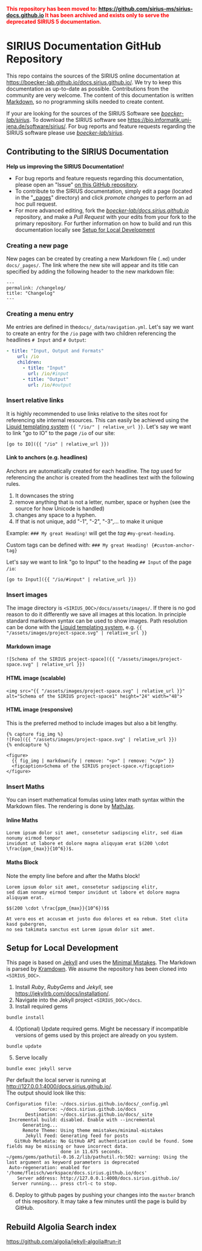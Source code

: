 <span>**<span style="color: red">This repository has been moved to: https://github.com/sirius-ms/sirius-docs.github.io
It has been archived and exists only to serve the deprecated SIRIUS 5 documentation. </span>**</span>

# SIRIUS Documentation GitHub Repository

This repo contains the sources of the SIRIUS online documentation at 
<https://boecker-lab.github.io/docs.sirius.github.io/>. 
We try to keep this documentation as up-to-date as possible.
Contributions from the community are very welcome. The content of this documentation is written 
[Markdown](https://guides.github.com/features/mastering-markdown/), so no programming skills 
needed to create content.

If your are looking for the sources of the SIRIUS Software see  [*boecker-lab/sirius*](https://github.com/boecker-lab/sirius). 
To download the SIRIUS software see <https://bio.informatik.uni-jena.de/software/sirius/>.
For bug reports  and feature requests regarding the SIRIUS software please
use  [*boecker-lab/sirius*](https://github.com/boecker-lab/sirius/issues).

## Contributing to the SIRIUS Documentation
**Help us improving the SIRIUS Documentation!**

- For bug reports and feature requests regarding this documentation, please open an "Issue" 
[on this GitHub repository](https://github.com/boecker-lab/docs.sirius.github.io/issues).
- To contribute to the SIRIUS documentation, simply edit a page 
  (located in the "[_pages](https://github.com/boecker-lab/docs.sirius.github.io/tree/main/docs/_pages)" directory) and 
 click *promote changes* to perform an ad hoc pull request. 
- For more advanced editing, fork the [*boecker-lab/docs.sirius.github.io*](https://github.com/boecker-lab/docs.sirius.github.io) 
repository, and make a *Pull Request* with your edits from your fork to the primary repository. For further information 
on how to build and run this documentation locally see [Setup for Local Development](#setup-for-local-development)

### Creating a new page
New pages can be created by creating a new Markdown file (`.md`) under `docs/_pages/`.
The link where the new site will appear and its title can specified by adding the following header to the new markdown file:
```
---
permalink: /changelog/
title: "Changelog"
---

```

### Creating a menu entry
Me entries are defined in the`docs/_data/navigation.yml`. Let's say we want to create an entry for the `/io`
page with two children referencing the headlines ```# Input``` and ```# Output```: 

```yaml
- title: "Input, Output and Formats"
    url: /io
    children:
      - title: "Input"
        url: /io/#input
      - title: "Output"
        url: /io/#output
```

### Insert relative links
It is highly recommended to use links relative to the sites root for referencing site internal resources.
This can easily be achieved using the [Liquid templating system](https://jekyllrb.com/docs/datafiles/) ```{{ "/io/" | relative_url }}```.
Let's say we want to link "go to IO" to the page `/io` of our site:

```
[go to IO]({{ "/io" | relative_url }})
```


#### Link to anchors (e.g. headlines)
Anchors are automatically created for each headline. The *tag* used for referencing the anchor is created from the 
headlines text with the following rules.

1. It downcases the string
1. remove anything that is not a letter, number, space or hyphen (see the source for how Unicode is handled)
1. changes any space to a hyphen. 
1. If that is not unique, add "-1", "-2", "-3",... to make it unique

Example: ```### My great Heading!``` will get the *tag* ```#my-great-heading```. 

Custom tags can be defined with:  ```### My great Heading! {#custom-anchor-tag}```

Let's say we want to link "go to Input" to the heading `## Input` of the page `/io`:
```
[go to Input]({{ "/io/#input" | relative_url }})
```



### Insert images
The image directory is `<SIRIUS_DOC>/docs/assets/images/`. If there is no god reason to do it differently
we save all images at this location.
In principle standard markdown syntax can be used to show images. Path resolution can be done
with the [Liquid templating system](https://jekyllrb.com/docs/datafiles/), e.g. `{{ "/assets/images/project-space.svg" | relative_url }}`

#### Markdown image
```
![Schema of the SIRIUS project-space]({{ "/assets/images/project-space.svg" | relative_url }})
```
#### HTML image (scalable)
```
<img src="{{ "/assets/images/project-space.svg" | relative_url }}" alt="Schema of the SIRIUS project-space1" height="24" width="48">
```

#### HTML image (responsive)
This is the preferred method to include images but also a bit lengthy.
```
{% capture fig_img %}
![Foo]({{ "/assets/images/project-space.svg" | relative_url }})
{% endcapture %}

<figure>
  {{ fig_img | markdownify | remove: "<p>" | remove: "</p>" }}
  <figcaption>Schema of the SIRIUS project-space.</figcaption>
</figure>
``` 

### Insert Maths
You can insert mathematical fomulas using latex math syntax within the Markdown files.
The rendering is done by [MathJax](https://www.mathjax.org/).

#### Inline Maths
```
Lorem ipsum dolor sit amet, consetetur sadipscing elitr, sed diam nonumy eirmod tempor 
invidunt ut labore et dolore magna aliquyam erat $(200 \cdot \frac{ppm_{max}}{10^6})$.
```

#### Maths Block
Note the empty line before and after the Maths block!
```
Lorem ipsum dolor sit amet, consetetur sadipscing elitr, 
sed diam nonumy eirmod tempor invidunt ut labore et dolore magna aliquyam erat.

$$(200 \cdot \frac{ppm_{max}}{10^6})$$

At vero eos et accusam et justo duo dolores et ea rebum. Stet clita kasd gubergren, 
no sea takimata sanctus est Lorem ipsum dolor sit amet. 
```




## Setup for Local Development
This page is based on [Jekyll](https://jekyllrb.com/) and uses the [Minimal Mistakes](https://mmistakes.github.io/minimal-mistakes/).
The Markdown is parsed by [Kramdown](https://kramdown.gettalong.org/index.html).
We assume the repository has been cloned into `<SIRIUS_DOC>`. 

1. Install *Ruby*, *RubyGems* and *Jekyll*, see <https://jekyllrb.com/docs/installation/>.
2. Navigate into the Jekyll project `<SIRIUS_DOC>/docs`.
3. Install required gems

```bundle install```

4. (Optional) Update required gems. Might be necessary if incompatible versions of gems used
by this project are already on you system.

```bundle update```

5. Serve locally 

```bundle exec jekyll serve```

Per default the local server is running at <http://127.0.0.1:4000/docs.sirius.github.io/>.   
The output should look like this:
```
Configuration file: ~/docs.sirius.github.io/docs/_config.yml
            Source: ~/docs.sirius.github.io/docs
       Destination: ~/docs.sirius.github.io/docs/_site
 Incremental build: disabled. Enable with --incremental
      Generating... 
      Remote Theme: Using theme mmistakes/minimal-mistakes
       Jekyll Feed: Generating feed for posts
   GitHub Metadata: No GitHub API authentication could be found. Some fields may be missing or have incorrect data.
                    done in 11.675 seconds.
~/gems/gems/pathutil-0.16.2/lib/pathutil.rb:502: warning: Using the last argument as keyword parameters is deprecated
 Auto-regeneration: enabled for '/home/fleisch/workspace/docs.sirius.github.io/docs'
    Server address: http://127.0.0.1:4000/docs.sirius.github.io/
  Server running... press ctrl-c to stop.
```

6. Deploy to github pages by pushing your changes into the `master` branch of this 
repository. It may take a few minutes until the page is build by GitHub.


## Rebuild Algolia Search index
https://github.com/algolia/jekyll-algolia#run-it
